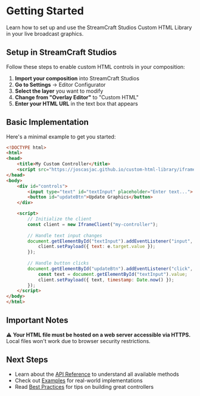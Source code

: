 # Getting Started

Learn how to set up and use the StreamCraft Studios Custom HTML Library in your live broadcast graphics.

## Setup in StreamCraft Studios

Follow these steps to enable custom HTML controls in your composition:

1. **Import your composition** into StreamCraft Studios
2. **Go to Settings** → Editor Configurator
3. **Select the layer** you want to modify
4. **Change from "Overlay Editor"** to "Custom HTML"
5. **Enter your HTML URL** in the text box that appears

## Basic Implementation

Here's a minimal example to get you started:

```html
<!DOCTYPE html>
<html>
<head>
    <title>My Custom Controller</title>
    <script src="https://joscasjac.github.io/custom-html-library/iframe-client.js"></script>
</head>
<body>
    <div id="controls">
        <input type="text" id="textInput" placeholder="Enter text...">
        <button id="updateBtn">Update Graphics</button>
    </div>

    <script>
        // Initialize the client
        const client = new IframeClient("my-controller");
        
        // Handle text input changes
        document.getElementById("textInput").addEventListener("input", (e) => {
            client.setPayload({ text: e.target.value });
        });
        
        // Handle button clicks
        document.getElementById("updateBtn").addEventListener("click", () => {
            const text = document.getElementById("textInput").value;
            client.setPayload({ text, timestamp: Date.now() });
        });
    </script>
</body>
</html>
```

## Important Notes

⚠️ **Your HTML file must be hosted on a web server accessible via HTTPS.** Local files won't work due to browser security restrictions.

## Next Steps

- Learn about the [API Reference](./api-reference.md) to understand all available methods
- Check out [Examples](./examples.md) for real-world implementations
- Read [Best Practices](./best-practices.md) for tips on building great controllers
